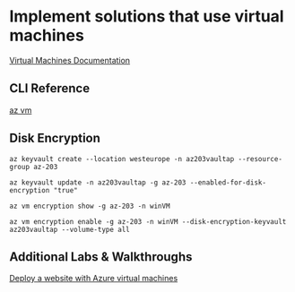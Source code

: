 # Implement solutions that use virtual machines

[Virtual Machines Documentation](https://docs.microsoft.com/en-us/azure/virtual-machines/)

## CLI Reference

[az vm](https://docs.microsoft.com/en-us/cli/azure/vm?view=azure-cli-latest)

## Disk Encryption

```
az keyvault create --location westeurope -n az203vaultap --resource-group az-203

az keyvault update -n az203vaultap -g az-203 --enabled-for-disk-encryption "true"

az vm encryption show -g az-203 -n winVM

az vm encryption enable -g az-203 -n winVM --disk-encryption-keyvault az203vaultap --volume-type all
```

## Additional Labs & Walkthroughs

[Deploy a website with Azure virtual machines](https://docs.microsoft.com/en-us/learn/paths/deploy-a-website-with-azure-virtual-machines/)
